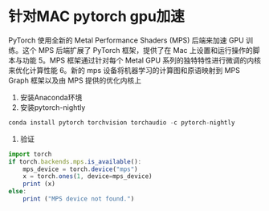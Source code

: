 # 针对MAC pytorch gpu加速

PyTorch 使用全新的 Metal Performance Shaders (MPS) 后端来加速 GPU 训练。这个 MPS 后端扩展了 PyTorch 框架，提供了在 Mac 上设置和运行操作的脚本与功能 5。MPS 框架通过针对每个 Metal GPU 系列的独特特性进行微调的内核来优化计算性能 6。新的 mps 设备将机器学习的计算图和原语映射到 MPS Graph 框架以及由 MPS 提供的优化内核上

1. 安装Anaconda环境
2. 安装pytorch-nightly

```jsx
conda install pytorch torchvision torchaudio -c pytorch-nightly
```

1. 验证

```jsx
import torch
if torch.backends.mps.is_available():
    mps_device = torch.device("mps")
    x = torch.ones(1, device=mps_device)
    print (x)
else:
    print ("MPS device not found.")
```